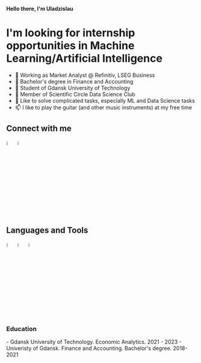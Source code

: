 <b>Hello there, I'm Uladzislau</b>
<h1>I'm looking for internship opportunities in Machine Learning/Artificial Intelligence</h1>

- 👋 Working as Market Analyst @ Refinitiv, LSEG Business
- 👀 Bachelor's degree in Finance and Accounting
- 👀 Student of Gdansk University of Technology
- 🌱 Member of Scientific Circle Data Science Club
- 💞️ Like to solve complicated tasks, especially ML and Data Science tasks
- 📫 I like to play the guitar (and other music instruments) at my free time

<h2>Connect with me</h2>

<a href="https://www.linkedin.com/in/hryvacheuski/"><img width="5%" height="5%" src="https://upload.wikimedia.org/wikipedia/commons/thumb/c/ca/LinkedIn_logo_initials.png/768px-LinkedIn_logo_initials.png" alt="My cool logo"/></a> <img  width="5%" height="5%" src="https://studiokalisz.pl/wp-content/uploads/2018/11/instagram-logo-png-transparent-background-1.png" alt="My cool logo"/>

<h2>Languages and Tools</h2>

<img  width="5%" height="5%" src="https://upload.wikimedia.org/wikipedia/commons/thumb/1/1b/R_logo.svg/2560px-R_logo.svg.png" alt="My cool logo"/> 

<img  width="5%" height="5%" src="https://upload.wikimedia.org/wikipedia/commons/thumb/c/c3/Python-logo-notext.svg/1024px-Python-logo-notext.svg.png"/> 

<img  width="5%" height="5%" src="https://upload.wikimedia.org/wikipedia/commons/thumb/3/38/Jupyter_logo.svg/1200px-Jupyter_logo.svg.png"/>

<h3>Education</h3>
- Gdansk University of Technology. Economic Analytics. 2021 - 2023
- Univeristy of Gdansk. Finance and Accounting. Bachelor's degree. 2018-2021
